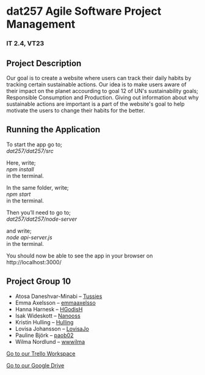 # dat257 Agile Software Project Management
### IT 2.4, VT23   

## Project Description
Our goal is to create a website where users can track their daily habits by tracking certain sustainable actions. 
Our idea is to make users aware of their impact on the planet accourding to goal 12 of UN's sustainability goals; Responsible Consumption and Production.
Giving out information about why sustainable actions are important is a part of the website's goal to help motivate the users to change their habits for the better.

## Running the Application
To start the app go to;    
_dat257/dat257/src_   

Here, write;    
_npm install_    
in the terminal.   
   
In the same folder, write;    
_npm start_    
in the terminal.   
   
Then you’ll need to go to;    
_dat257/dat257/node-server_    

and write;    
_node api-server.js_    
in the terminal.   
   
You should now be able to see the app in your browser on http://localhost:3000/

## Project Group 10  
* Atosa Daneshvar-Minabi – [Tussies](https://github.com/Tussies) 
* Emma Axelsson – [emmaaxelsso](https://github.com/emmaaxelsso)
* Hanna Harnesk – [HGodisH](https://github.com/HGodisH)   
* Isak Wideskott – [Nanooss](https://github.com/Nanooss)
* Kristin Hulling – [Hulling](https://github.com/Hulling)   
* Lovisa Johansson – [LovisaJo](https://github.com/LovisaJo)   
* Pauline Björk – [paob02](https://github.com/paob02)       
* Wilma Nordlund – [wwwilma](https://github.com/wwwilma) 

[Go to our Trello Workspace](https://trello.com/invite/b/MILDPngq/ATTI8731d904a73a97d2f1415420018cacc2E4A8EC9D/dat257)

[Go to our Google Drive](https://drive.google.com/drive/folders/1Gat5baFhNQh8Tj235_1AbmDc_X4ZKi3z?usp=sharing)
